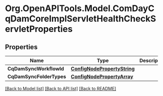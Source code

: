 # Org.OpenAPITools.Model.ComDayCqDamCoreImplServletHealthCheckServletProperties
## Properties

Name | Type | Description | Notes
------------ | ------------- | ------------- | -------------
**CqDamSyncWorkflowId** | [**ConfigNodePropertyString**](ConfigNodePropertyString.md) |  | [optional] 
**CqDamSyncFolderTypes** | [**ConfigNodePropertyArray**](ConfigNodePropertyArray.md) |  | [optional] 

[[Back to Model list]](../README.md#documentation-for-models) [[Back to API list]](../README.md#documentation-for-api-endpoints) [[Back to README]](../README.md)

